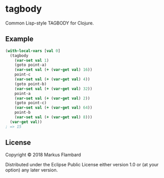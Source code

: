 # tagbody

Common Lisp-style TAGBODY for Clojure.

## Example

```clojure
(with-local-vars [val 0]
  (tagbody
    (var-set val 1)
    (goto point-a)
    (var-set val (+ (var-get val) 16))
    point-c
    (var-set val (+ (var-get val) 4))
    (goto point-b)
    (var-set val (+ (var-get val) 32))
    point-a
    (var-set val (+ (var-get val) 2))
    (goto point-c)
    (var-set val (+ (var-get val) 64))
    point-b
    (var-set val (+ (var-get val) 8)))
  (var-get val))
; => 15
```

## License

Copyright © 2018 Markus Flambard

Distributed under the Eclipse Public License either version 1.0 or (at
your option) any later version.
